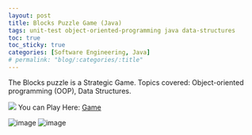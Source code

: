 ```yaml
---
layout: post
title: Blocks Puzzle Game (Java)
tags: unit-test object-oriented-programming java data-structures
toc: true
toc_sticky: true
categories: [Software Engineering, Java]
# permalink: "blog/:categories/:title"
---
```

The Blocks puzzle is a Strategic Game. Topics covered: Object-oriented programming (OOP), Data Structures.

[![](https://img.shields.io/badge/GitHub-100000?style=for-the-badge&logo=github&logoColor=white)](https://github.com/annetta-zheng/Blocks "Click for Repo!") 
You can Play Here: [Game](https://www.cbc.ca/kidscbc2/content/games/blocks-puzzle/index.html "Click to Play!")

![image](https://inst.eecs.berkeley.edu/~cs61b/sp22/materials/proj/proj0/img/figure1.png)
![image](https://user-images.githubusercontent.com/67286396/157542546-95e9e541-91c9-4b81-9908-22c476265729.png)  